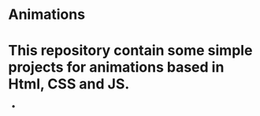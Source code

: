 # Animations



# This repository contain some simple projects for animations based in Html, CSS and JS.

- 
